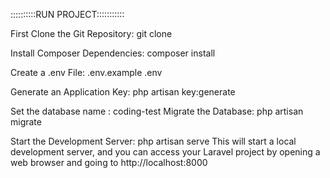 ::::::::::RUN PROJECT:::::::::::

First Clone the Git Repository:
git clone <repository-url>

Install Composer Dependencies:
composer install

Create a .env File:
.env.example .env

Generate an Application Key:
php artisan key:generate

Set the database name : coding-test
Migrate the Database:
php artisan migrate

Start the Development Server:
php artisan serve
This will start a local development server, and you can access your Laravel project by opening a web browser and going to http://localhost:8000



